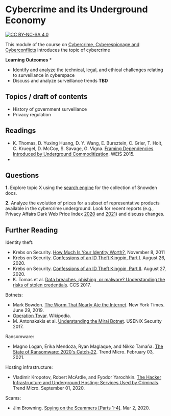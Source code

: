 # Cybercrime and its Underground Economy

[![CC BY-NC-SA 4.0][cc-by-nc-sa-shield]][cc-by-nc-sa]

[cc-by-nc-sa]: http://creativecommons.org/licenses/by-nc-sa/4.0/
[cc-by-nc-sa-shield]: https://img.shields.io/badge/License-CC%20BY--NC--SA%204.0-lightgrey.svg


This module of the course on [Cybercrime, Cyberespionage and Cyberconflicts](https://github.com/0xjet/ccc) introduces the topic of cybercrime


**Learning Outcomes**
* 
* Identify and analyze the technical, legal, and ethical challenges relating to surveillance in cyberspace
* Discuss and analyze surveillance trends **TBD**


[//]: # (jet - verbs: {define, examine, identify, analyze, discuss, assess, propose})


## Topics / draft of contents

* History of government surveillance
* Privacy regulation


## Readings

* K. Thomas, D. Yuxing Huang, D. Y. Wang, E. Bursztein, C. Grier, T. Holt, C. Kruegel, D. McCoy, S. Savage, G. Vigna. [Framing Dependencies Introduced by Underground Commoditization](https://research.google/pubs/pub43798/). WEIS 2015.
* 


## Questions

**1.**
Explore topic X using the [search engine](https://search.edwardsnowden.com) for the collection of Snowden docs.

**2.**
Analyze the evolution of prices for a subset of representative products available in the cybercrime underground. Look for recent reports (e.g., Privacy Affairs Dark Web Price Index [2020](https://www.privacyaffairs.com/dark-web-price-index-2020/) and [2021](https://www.privacyaffairs.com/dark-web-price-index-2021/)) and discuss changes.


## Further Reading

Identity theft:
- Krebs on Security. [How Much Is Your Identity Worth?](https://krebsonsecurity.com/2011/11/how-much-is-your-identity-worth/), November 8, 2011
- Krebs on Security. [Confessions of an ID Theft Kingpin, Part I](https://krebsonsecurity.com/2020/08/confessions-of-an-id-theft-kingpin-part-i/). August 26, 2020.
- Krebs on Security. [Confessions of an ID Theft Kingpin, Part II](https://krebsonsecurity.com/2020/08/confessions-of-an-id-theft-kingpin-part-ii/). August 27, 2020.
- K. Tomas et al. [Data breaches, phishing, or malware? Understanding the risks of stolen credentials](https://research.google/pubs/pub46437/). CCS 2017.

Botnets:
- Mark Bowden. [The Worm That Nearly Ate the Internet](https://www.nytimes.com/2019/06/29/opinion/sunday/conficker-worm-ukraine.html). New York Times. June 29, 2019.
- [Operation Tovar](https://en.wikipedia.org/wiki/Operation_Tovar). Wikipedia.
- M. Antonakakis et al. [Understanding the Mirai Botnet](https://www.usenix.org/conference/usenixsecurity17/technical-sessions/presentation/antonakakis). USENIX Security 2017.

Ransomware:
- Magno Logan, Erika Mendoza, Ryan Maglaque, and Nikko Tamaña. [The State of Ransomware: 2020's Catch-22](https://www.trendmicro.com/vinfo/us/security/news/cybercrime-and-digital-threats/the-state-of-ransomware-2020-s-catch-22). Trend Micro. February 03, 2021.

Hosting infrastructure:
- Vladimir Kropotov, Robert McArdle, and Fyodor Yarochkin. [The Hacker Infrastructure and Underground Hosting: Services Used by Criminals](https://documents.trendmicro.com/assets/white_papers/wp-the-hacker-infrastructure-and-underground-hosting-services-used-by-criminals.pdf). Trend Micro. September 01, 2020.

Scams:
- Jim Browning. [Spying on the Scammers [Parts 1-4]](https://www.youtube.com/watch?v=le71yVPh4uk&list=PLBNmQJqxpaMaxqghShRiOnHUjO00ZCsor). Mar 2, 2020.
